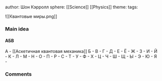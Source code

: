 author: Шон Кэрролл
sphere: [[Science]] [[Physics]]
theme: 
tags: 

![[Квантовые миры.png]]


### Main idea

#### АБВ

А  - [[Аскетичная квантовая механика]]
Б  -
В  -
Г  -
Д  -
Е  -
Ё  -
Ж  -
З  -
И  -
Й  -
К  -
Л  -
М  -
Н  -
О  -
П  -
Р  -
С  -
Т  -
У  -
Ф  -
Х  -
Ц  -
Ч  -
Ш  -
Щ  -
Ы  -
Э  -
Ю  -
Я  -

### Comments